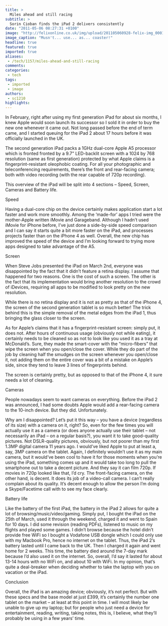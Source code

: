 ```yaml
---
title: >
  Miles ahead and still racing
subtitle: >
  Sorin Cioban finds the iPad 2 delivers consistently
date: "2011-05-06 08:27:31 +0100"
image: "http://felixonline.co.uk/img/upload/201105060928-felix-img_0001.jpg"
image_caption: "Musn't... use... as... coaster!"
headline: true
featured: true
imported: true
aliases:
 - /tech/1157/miles-ahead-and-still-racing
comments:
categories:
 - tech
tags:
 - imported
 - image
authors:
 - sc1210
highlights:
---
```


In February, right after using my first generation iPad for about six months, I knew Apple would soon launch its successor so I sold it in order to buy the new one whenever it came out. Not long passed before the end of term came, and I started queuing for the iPad 2 about 17 hours before it was officially launched in the UK.

The second generation iPad packs a 1GHz dual-core Apple A5 processor which is fronted fronted by a 9.7” LED-backlit screen with a 1024 by 768 resolution (same as first generation) protected by what Apple claims is a fingerprint-resistant oleophobic coating. For all your photographic and teleconferencing requirements, there’s the front and rear-facing camera; both with video recording (with the rear capable of 720p recording).

This overview of the iPad will be split into 4 sections – Speed, Screen, Cameras and Battery life.

Speed

Having a dual-core chip on the device certainly makes application start a lot faster and work more smoothly. Among the ‘made-for’ apps I tried were the mother-Apple written iMovie and Garageband. Although I hadn’t used iMovie for iPhone before, I’ve just done a side-by-side speed comparison and I can say it starts quite a bit more faster on the iPad, and processes projects faster than on the iPhone 4 as well. Overall, the new chip has improved the speed of the device and I’m looking forward to trying more apps designed to take advantage of the A5.

Screen

When Steve Jobs presented the iPad on March 2nd, everyone was disappointed by the fact that it didn’t feature a retina display. I assume that happened for two reasons. One is the cost of such a screen. The other is the fact that its implementation would bring another resolution to the crowd of iDevices, requiring all apps to be modified to look pretty on the new resolution.

While there is no retina display and it is not as pretty as that of the iPhone 4, the screen of the second generation tablet is so much better! The trick behind this is the simple removal of the metal edges from the iPad 1, thus bringing the glass closer to the screen.

As for Apple’s claims that it has a fingerprint-resistant screen: simply put, it does not. After hours of continuous usage (obviously not while eating), it certainly needs to be cleaned so as not to look like you used it as a tray at McDonald’s. Sure, they made the smart-cover with the “micro-fibers” that wipe the screen when you open/close the cover. While they do part of the job by cleaning half the smudges on the screen whenever you open/close it, not adding them on the entire cover was a bit of a mistake on Apple’s side, since they tend to leave 3 lines of fingerprints behind.

The screen is certainly pretty, but as opposed to that of the iPhone 4, it sure needs a lot of cleaning.

Cameras

People nowadays seem to want cameras on everything. Before the iPad 2 was announced, I had some doubts Apple would add a rear-facing camera to the 10-inch device. But they did. Unfortunately.

Why am I disappointed? Let’s put it this way – you have a device (regardless of its size) with a camera on it, right? So, even for the few times you will actually use it as a camera (or does anyone actually use their tablet – not necessarily an iPad – on a regular basis?), you want it to take good-quality pictures. Not DSLR-quality pictures, obviously, but not poorer than my first 1.3MP digital camera 11 years ago. I would’ve liked Apple to put at least a, say, 3MP camera on the tablet. Again, I definitely wouldn’t use it as my main camera, but it would’ve been cool to have it for those moments when you’re using the iPad, something comes up and it would take too long to pull the smartphone out to take a decent picture. And they say it can film 720p. If movies in 720p looked like that, I’d cry.
 The front-facing camera, on the other hand, is decent. It does its job of a video-call camera. I can’t really complain about its quality. It’s decent enough to allow the person I’m doing a Skype/Facetime call with to see my face clearly.

Battery life

Like the battery of the first iPad, the battery in the iPad 2 allows for quite a lot of browsing/music/video/gaming. Simply put, I bought the iPad on the 25th of March, used it through the weekend, charged it and went to Spain for 10 days. I did some revision (reading PDFs), listened to music on my flights and played some games. I didn’t browse because the hotel didn’t provide free WiFi so I bought a Vodafone USB dongle which I could only use with my Macbook Pro, hence no internet on the tablet. Thus, the iPad 2’s battery lasted until I came back to the UK. Then I charged it again and went home for 2 weeks. This time, the battery died around the 7-day mark because I’d also used it on the internet. So, overall, I’d say it lasted for about 13-14 hours with no WiFi on, and about 10 with WiFi. In my opinion, that’s quite a deal-breaker when deciding whether to take the laptop with you on vacation or the iPad.

Conclusion

Overall, the iPad is an amazing device; obviously, it’s not perfect. But with these specs and the base model at just £399, it’s certainly the number one tablet on the market – at least at this point in time. I will most likely be unable to give up my laptop; but for people who just need a device for entertainment, reading, writing, taking notes, this is, I believe, what they’ll probably be using in a few years’ time.
